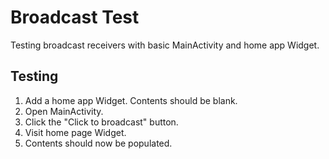 # Broadcast Test

Testing broadcast receivers with basic MainActivity and home app Widget.

## Testing

1. Add a home app Widget. Contents should be blank.
2. Open MainActivity.
3. Click the "Click to broadcast" button.
4. Visit home page Widget.
5. Contents should now be populated.
